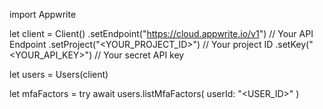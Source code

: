 import Appwrite

let client = Client()
    .setEndpoint("https://cloud.appwrite.io/v1") // Your API Endpoint
    .setProject("<YOUR_PROJECT_ID>") // Your project ID
    .setKey("<YOUR_API_KEY>") // Your secret API key

let users = Users(client)

let mfaFactors = try await users.listMfaFactors(
    userId: "<USER_ID>"
)

